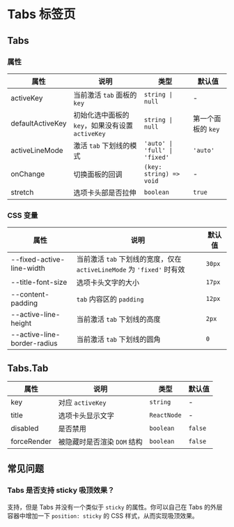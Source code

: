 # Tabs 标签页

<code src="./demos/demo1.tsx"></code>

## Tabs

### 属性

| 属性             | 说明                                             | 类型                          | 默认值             |
| ---------------- | ------------------------------------------------ | ----------------------------- | ------------------ |
| activeKey        | 当前激活 `tab` 面板的 `key`                      | `string \| null`              | -                  |
| defaultActiveKey | 初始化选中面板的 `key`，如果没有设置 `activeKey` | `string \| null`              | 第一个面板的 `key` |
| activeLineMode   | 激活 `tab` 下划线的模式                          | `'auto' \| 'full' \| 'fixed'` | `'auto'`           |
| onChange         | 切换面板的回调                                   | `(key: string) => void`       | -                  |
| stretch          | 选项卡头部是否拉伸                               | `boolean`                     | `true`             |

### CSS 变量

| 属性                        | 说明                                                                   | 默认值 |
| --------------------------- | ---------------------------------------------------------------------- | ------ |
| --fixed-active-line-width   | 当前激活 `tab` 下划线的宽度，仅在 `activeLineMode` 为 `'fixed'` 时有效 | `30px` |
| --title-font-size           | 选项卡头文字的大小                                                     | `17px` |
| --content-padding           | `tab` 内容区的 `padding`                                               | `12px` |
| --active-line-height        | 当前激活 `tab` 下划线的高度                                            | `2px`  |
| --active-line-border-radius | 当前激活 `tab` 下划线的圆角                                            | `0`    |

## Tabs.Tab

| 属性        | 说明                        | 类型        | 默认值  |
| ----------- | --------------------------- | ----------- | ------- |
| key         | 对应 `activeKey`            | `string`    | -       |
| title       | 选项卡头显示文字            | `ReactNode` | -       |
| disabled    | 是否禁用                    | `boolean`   | `false` |
| forceRender | 被隐藏时是否渲染 `DOM` 结构 | `boolean`   | `false` |

## 常见问题

### Tabs 是否支持 sticky 吸顶效果？

支持，但是 Tabs 并没有一个类似于 `sticky` 的属性。你可以自己在 Tabs 的外层容器中增加一下 `position: sticky` 的 CSS 样式，从而实现吸顶效果。
